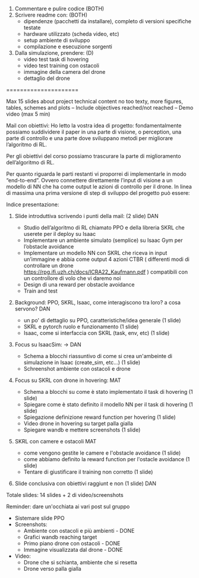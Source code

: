 1. Commentare e pulire codice (BOTH)
2. Scrivere readme con: (BOTH)
    - dipendenze (pacchetti da installare), completo di versioni specifiche testate
    - hardware utilizzato (scheda video, etc)
    - setup ambiente di sviluppo
    - compilazione e esecuzione sorgenti
3. Dalla simulazione, prendere: (D)
    - video test task di hovering
    - video test training con ostacoli 
    - immagine della camera del drone
    - dettaglio del drone
 
=====================
 
Max 15 slides about project technical content no too texty, more figures, tables,
schemes and plots
– Include objectives reached/not reached
– Demo video (max 5 min)
 
Mail con obiettivi:
Ho letto la vostra idea di progetto: fondamentalmente possiamo suddividere il paper in una parte di visione, o perception, una parte di controllo e una parte dove sviluppano metodi per migliorare l’algoritmo di RL.
 
Per gli obiettivi del corso possiamo trascurare la parte di miglioramento dell’algoritmo di RL.
 
Per quanto riguarda le parti restanti vi proporrei di implementarle in modo “end-to-end”. Ovvero connettere direttamente l’input di visione a un modello di NN che ha come output le azioni di controllo per il drone.
In linea di massima una prima versione di step di sviluppo del progetto può essere:
 
 
Indice presentazione:
1. Slide introduttiva scrivendo i punti della mail: (2 slide) DAN
    - Studio dell’algoritmo di RL chiamato PPO e della libreria SKRL che userete per il deploy su Isaac
    - Implementare un ambiente simulato (semplice) su Isaac Gym per l’obstacle avoidance
    - Implementare un modello NN con SKRL che riceva in input un’immagine e abbia come output 4 azioni CTBR ( differenti modi di controllare un drone  https://rpg.ifi.uzh.ch/docs/ICRA22_Kaufmann.pdf ) compatibili con un controllore di volo che vi daremo noi
    - Design di una reward per obstacle avoidance
    - Train and test
   
2. Background: PPO, SKRL, Isaac, come interagiscono tra loro? a cosa servono? DAN
    - un po' di dettaglio su PPO, caratteristiche/idea generale (1 slide)
    - SKRL e pytorch ruolo e funzionamento (1 slide)
    - Isaac, come si interfaccia con SKRL (task, env, etc) (1 slide)
 
3. Focus su IsaacSim: -> DAN
    - Schema a blocchi riassuntivo di come si crea un'ambeinte di simulazione in Isaac (create_sim, etc...) (1 slide)
    - Schreenshot ambiente con ostacoli e drone
 
4. Focus su SKRL con drone in hovering: MAT
    - Schema a blocchi su come è stato implementato il task di hovering (1 slide)
    - Spiegare come è stato definito il modello NN per il task di hovering (1 slide)
    - Spiegazione definizione reward function per hovering (1 slide)
    - Video drone in hovering su target palla gialla
    - Spiegare wandb e mettere screenshots (1 slide)
 
5. SKRL con camere e ostacoli MAT
    - come vengono gestite le camere e l'obstacle avoidance (1 slide)
    - come abbiamo definito la reward function per l'ostacle avoidance (1 slide)
    - Tentare di giustificare il training non corretto (1 slide)
 
6. Slide conclusiva con obiettivi raggiunt e non (1 slide) DAN
 
Totale slides: 14 slides + 2 di video/screenshots
 
Reminder: dare un'occhiata ai vari post sul gruppo


- Sistemare slide PPO
- Screenshots:
    - Ambiente con ostacoli e più ambienti - DONE
    - Grafici wandb reaching target
    - Primo piano drone con ostacoli - DONE
    - Immagine visualizzata dal drone - DONE
- Video:
    - Drone che si schianta, ambiente che si resetta 
    - Drone verso palla gialla

